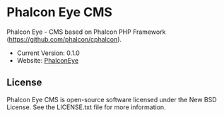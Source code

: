 Phalcon Eye CMS
=====================

Phalcon Eye - CMS based on Phalcon PHP Framework (https://github.com/phalcon/cphalcon).

* Current Version: 0.1.0
* Website: [PhalconEye](http://phalconeye.dynns.com/)

License
-------
Phalcon Eye CMS is open-source software licensed under the New BSD License. See the LICENSE.txt file for more information.
